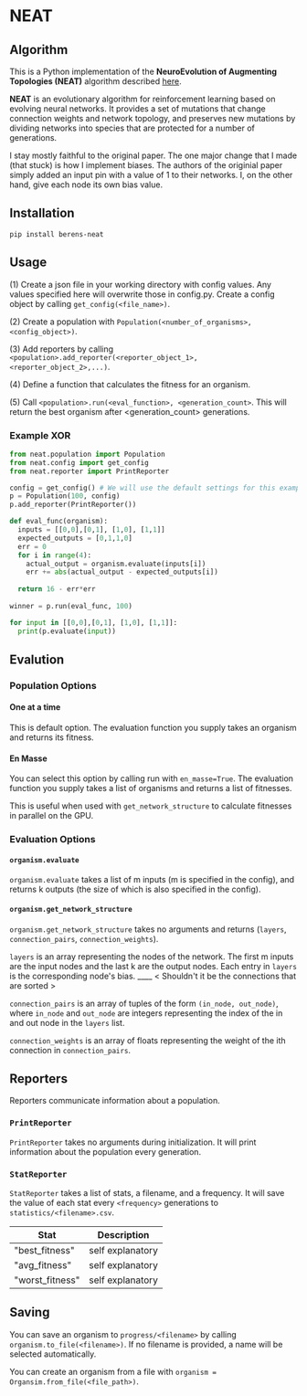 # NEAT
## Algorithm
This is a Python implementation of the **NeuroEvolution of Augmenting Topologies (NEAT)** algorithm described [here](https://nn.cs.utexas.edu/downloads/papers/stanley.ec02.pdf).

**NEAT** is an evolutionary algorithm for reinforcement learning based on evolving neural networks. It provides a set of mutations that change connection weights and network topology, and preserves new mutations by dividing networks into species that are protected for a number of generations.

I stay  mostly faithful to the original paper. The one major change that I made (that stuck) is how I implement biases. The authors of the originial paper simply added an input pin with a value of 1 to their networks. I, on the other hand, give each node its own bias value.   

## Installation
```
pip install berens-neat
```
## Usage
(1) Create a json file in your working directory with config values. Any values specified here will overwrite those in config.py. Create a config object by calling `get_config(<file_name>)`.

(2) Create a population with `Population(<number_of_organisms>, <config_object>)`.

(3) Add reporters by calling `<population>.add_reporter(<reporter_object_1>, <reporter_object_2>,...)`.

(4) Define a function that calculates the fitness for an organism.

(5) Call `<population>.run(<eval_function>, <generation_count>`. This will return the best organism after <generation_count> generations.

### Example XOR
```python
from neat.population import Population
from neat.config import get_config
from neat.reporter import PrintReporter

config = get_config() # We will use the default settings for this example
p = Population(100, config)
p.add_reporter(PrintReporter())

def eval_func(organism):
  inputs = [[0,0],[0,1], [1,0], [1,1]]
  expected_outputs = [0,1,1,0]
  err = 0
  for i in range(4):
    actual_output = organism.evaluate(inputs[i])
    err += abs(actual_output - expected_outputs[i])
  
  return 16 - err*err
  
winner = p.run(eval_func, 100)

for input in [[0,0],[0,1], [1,0], [1,1]]:
  print(p.evaluate(input))
```

## Evalution
### Population Options
#### One at a time
This is default option. The evaluation function you supply takes an organism and returns its fitness.
#### En Masse
You can select this option by calling run with `en_masse=True`. The evaluation function you supply takes a list of organisms and returns a list of fitnesses. 

This is useful when used with `get_network_structure` to calculate fitnesses in parallel on the GPU.

### Evaluation Options
#### `organism.evaluate`
`organism.evaluate` takes a list of m inputs (m is specified in the config), and returns k outputs (the size of which is also specified in the config).
#### `organism.get_network_structure`
`organism.get_network_structure` takes no arguments and returns (`layers`, `connection_pairs`, `connection_weights`).

`layers` is an array representing the nodes of the network. The first m inputs are the input nodes and the last k are the output nodes. Each entry in `layers` is the corresponding node's bias. ____ < Shouldn't it be the connections that are sorted > 

`connection_pairs` is an array of tuples of the form `(in_node, out_node)`, where `in_node` and `out_node` are integers representing the index of the in and out node in the `layers` list.

`connection_weights` is an array of floats representing the weight of the ith connection in `connection_pairs`.

## Reporters
Reporters communicate information about a population.

### `PrintReporter`
`PrintReporter` takes no arguments during initialization. It will print information about the population every generation.

### `StatReporter`
`StatReporter` takes a list of stats, a filename, and a frequency. It will save the value of each stat every `<frequency>` generations to `statistics/<filename>.csv`.

| Stat | Description | 
| --|--|
|"best_fitness" | self explanatory |
|"avg_fitness" | self explanatory |
|"worst_fitness" | self explanatory |

## Saving
You can save an organism to `progress/<filename>` by calling `organism.to_file(<filename>)`. If no filename is provided, a name will be selected automatically. 

You can create an organism from a file with `organism = Organsim.from_file(<file_path>)`. 
